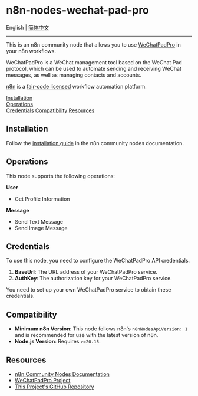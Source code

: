 # n8n-nodes-wechat-pad-pro

English | [简体中文](./README.md)

---

This is an n8n community node that allows you to use [WeChatPadPro](https://github.com/WeChatPadPro/WeChatPadPro) in your n8n workflows.

WeChatPadPro is a WeChat management tool based on the WeChat Pad protocol, which can be used to automate sending and receiving WeChat messages, as well as managing contacts and accounts.

[n8n](https://n8n.io/) is a [fair-code licensed](https://docs.n8n.io/reference/license/) workflow automation platform.

[Installation](#installation)  
[Operations](#operations)  
[Credentials](#credentials)
[Compatibility](#compatibility)
[Resources](#resources)

## Installation

Follow the [installation guide](https://docs.n8n.io/integrations/community-nodes/installation/) in the n8n community nodes documentation.

## Operations

This node supports the following operations:

**User**
*   Get Profile Information

**Message**
*   Send Text Message
*   Send Image Message

## Credentials

To use this node, you need to configure the WeChatPadPro API credentials.

1.  **BaseUrl**: The URL address of your WeChatPadPro service.
2.  **AuthKey**: The authorization key for your WeChatPadPro service.

You need to set up your own WeChatPadPro service to obtain these credentials.

## Compatibility

*   **Minimum n8n Version**: This node follows n8n's `n8nNodesApiVersion: 1` and is recommended for use with the latest version of n8n.
*   **Node.js Version**: Requires `>=20.15`.

## Resources

*   [n8n Community Nodes Documentation](https://docs.n8n.io/integrations/#community-nodes)
*   [WeChatPadPro Project](https://github.com/WeChatPadPro/WeChatPadPro)
*   [This Project's GitHub Repository](https://github.com/LegendLeo/n8n-nodes-wechat-pad-pro)
